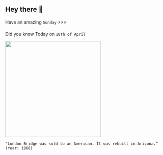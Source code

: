## Hey there 👋
Have an amazing `Sunday` ⚡⚡⚡

Did you know Today on `18th of April`
 
 [<img src="https://upload.wikimedia.org/wikipedia/commons/2/25/London_Bridge_Lake_Havasu%2C_aerial_view_1973%2C_Film0_A_6-11-b.jpg" width="300" />](https://londonist.com/2013/04/londonbridge#:~:text=45%20years%20ago%20today%2C%20London,reassembled%20and%20still%20stands%20today.) 
 ```
“London Bridge was sold to an American. It was rebuilt in Arizona.” (Year: 1968)
```
